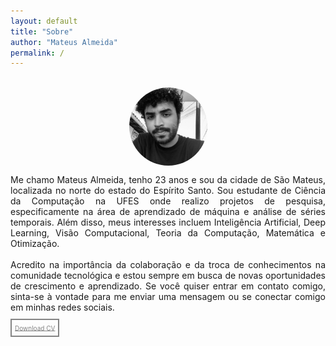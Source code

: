 ```yaml
---
layout: default
title: "Sobre"
author: "Mateus Almeida"
permalink: /
---
```


<style>
  @import url('https://cdnjs.cloudflare.com/ajax/libs/font-awesome/6.2.1/css/all.min.css')
</style>

<style>
  .cv {
    padding-top: 1.3%; 
    padding-bottom: 1.3%; 
    padding-left: 1%; 
    padding-right: 1%;
    border-color: #353535; 
    border: 2px solid #353535; 
    font-size: 10px; 
    color: #353535;
    opacity: 0.6;
    transition: 0.3s;
  }

  .cv:hover {
    opacity: 1;
  }

  .social {
    opacity: 0.6;
    transition: 0.3s;
  }

  .social:hover {
    opacity: 1;
  }

  .circle-photo {
    width: 125px;
    height: 125px;
    border-radius: 50%;
    overflow: hidden;
    margin: 0 auto;
    user-select: none; /* Prevent text selection */
    pointer-events: none; /* Ignore mouse events */
  }

  .circle-photo img {
    width: 100%;
    height: 100%;
    object-fit: cover;
  }
</style>

<div class="tags-header">
  <div>&nbsp;</div>
  <div class="circle-photo">
  <img src="assets/profile.jpg" alt="Profile Photo">
  </div>
</div>

<p align="justify">
Me chamo Mateus Almeida, tenho 23 anos e sou da cidade de São Mateus, localizada no norte do estado do Espírito Santo. Sou estudante de Ciência da Computação na UFES onde realizo projetos de pesquisa, especificamente na área de aprendizado de máquina e análise de séries temporais. Além disso, meus interesses incluem Inteligência Artificial, Deep Learning, Visão Computacional, Teoria da Computação, Matemática e Otimização.
<br>
<br>
Acredito na importância da colaboração e da troca de conhecimentos na comunidade tecnológica e estou sempre em busca de novas oportunidades de crescimento e aprendizado. Se você quiser entrar em contato comigo, sinta-se à vontade para me enviar uma mensagem ou se conectar comigo em minhas redes sociais. 
</p>

<a href="/assets/cv/Curriculo.pdf" download class="cv">Download CV</a>

<center>
<a class="social" toggle="tooltip" data-placement="top" title="Github" href="https://github.com/imsouza" target="_blank" style="color: #353535;
" alt="github"><i class="fa-brands fa-github"></i></a>&nbsp;&nbsp;&nbsp;&nbsp;<a class="social" toggle="tooltip" data-placement="top" title="Linkedin" href="https://www.linkedin.com/in/mateus-almeida-de-souza/" target="_blank" style="color: #353535;" alt="linkedin"><i class="fa-brands fa-linkedin"></i></a>&nbsp;&nbsp;&nbsp;&nbsp;<a class="social" toggle="tooltip" data-placement="top" title="E-mail" href="mailto:mateusalmeida0715@gmail.com" target="_blank" style="color: #353535;" alt="email"><i class="fa-solid fa-envelope"></i></a>&nbsp;&nbsp;&nbsp;&nbsp;<a class="social" toggle="tooltip" data-placement="top" title="RSS" href="https://imsouza.github.io/feed.xml" target="_blank" style="color: #353535;" alt="rss"><i class="fa-solid fa-square-rss"></i></a>
</center>

<br>